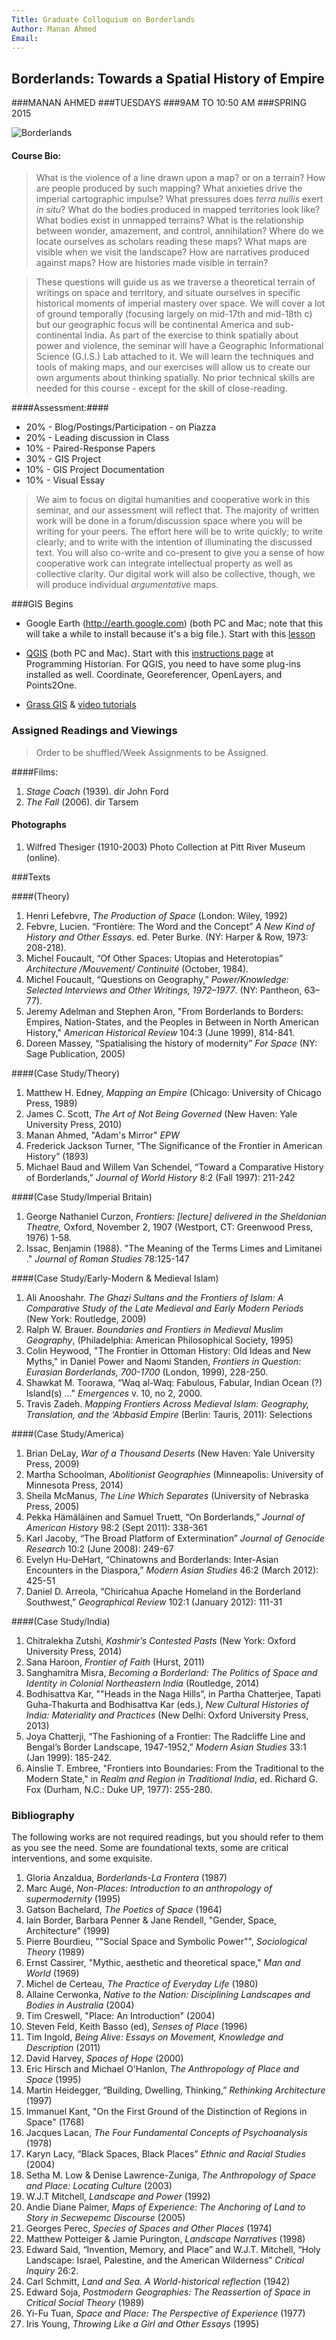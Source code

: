 ```yaml
---
Title: Graduate Colloquium on Borderlands
Author: Manan Ahmed
Email: 
---
```



## Borderlands: Towards a Spatial History of Empire 
###MANAN AHMED
###TUESDAYS
###9AM TO 10:50 AM 
###SPRING 2015

 ![Borderlands](/images/Borderlands2015.jpg "poster")

#### Course Bio: ####
>What is the violence of a line drawn upon a map? or on a terrain? How are people produced by such mapping? What anxieties drive the imperial cartographic impulse? What pressures does *terra nullis* exert *in situ*? What do the bodies produced in mapped territories look like? What bodies exist in unmapped terrains? What is the relationship between wonder, amazement, and control, annihilation? Where do we locate ourselves as scholars reading these maps? What maps are visible when we visit the landscape? How are narratives produced against maps? How are histories made visible in terrain?

>These questions will guide us as we traverse a theoretical terrain of writings on space and territory, and situate ourselves in specific historical moments of imperial mastery over space. We will cover a lot of ground temporally (focusing largely on mid-17th and mid-18th c) but our geographic focus will be continental America and sub-continental India. 
>As part of the exercise to think spatially about power and violence, the seminar will have a Geographic Informational Science (G.I.S.) Lab attached to it. We will learn the techniques and tools of making maps, and our exercises will allow us to create our own arguments about thinking spatially. No prior technical skills are needed for this course - except for the skill of close-reading. 

####Assessment:####
* 20% - Blog/Postings/Participation - on Piazza
* 20% - Leading discussion in Class
* 10% - Paired-Response Papers 
* 30% - GIS Project
* 10% - GIS Project Documentation
* 10% - Visual Essay

>We aim to focus on digital humanities and cooperative work in this seminar, and our assessment will reflect that. The majority of written work will be done in a forum/discussion space where you will be writing for your peers. The effort here will be to write quickly; to write clearly; and to write with the intention of illuminating the discussed text. You will also co-write and co-present to give you a sense of how cooperative work can integrate intellectual property as well as collective clarity. Our digital work will also be collective, though, we will produce individual *argumentative* maps.

###GIS Begins

* Google Earth (http://earth.google.com) (both PC and Mac; note that this will take a while to install because it's a big file.). Start with this [lesson](http://programminghistorian.org/lessons/googlemaps-googleearth)

* [QGIS](http://qgis.org) (both PC and Mac). Start with this [instructions page](http://programminghistorian.org/lessons/qgis-layers) at Programming Historian. For QGIS, you need to have some plug-ins installed as well. Coordinate, Georeferencer, OpenLayers, and Points2One.
 
* [Grass GIS](http://grass.osgeo.org) & [video tutorials](https://www.youtube.com/user/GRASSGISNEWS/videos?view=0)
 

### Assigned Readings and Viewings ###
>Order to be shuffled/Week Assignments to be Assigned. 

####Films:
1. *Stage Coach* (1939). dir John Ford
2. *The Fall* (2006). dir Tarsem

#### Photographs ####
1. Wilfred Thesiger (1910-2003) Photo Collection at Pitt River Museum (online).


###Texts

####(Theory)
1. Henri Lefebvre, *The Production of Space* (London: Wiley, 1992)
2. Febvre, Lucien. “Frontière: The Word and the Concept” *A New Kind of History and Other Essays*. ed. Peter Burke. (NY: Harper & Row, 1973: 208-218).
3. Michel Foucault, “Of Other Spaces: Utopias and Heterotopias” *Architecture /Mouvement/ Continuité* (October, 1984).
4. Michel Foucault, “Questions on Geography,” *Power/Knowledge: Selected Interviews and Other Writings, 1972–1977*. (NY: Pantheon, 63–77).
5. Jeremy Adelman and Stephen Aron, "From Borderlands to Borders: Empires, Nation-States, and the Peoples in Between in North American History," *American Historical Review* 104:3 (June 1999), 814-841. 
6. Doreen Massey, “Spatialising the history of modernity” *For Space* (NY: Sage Publication, 2005)

####(Case Study/Theory)
1. Matthew H. Edney, *Mapping an Empire* (Chicago: University of Chicago Press, 1989)
2. James C. Scott, *The Art of Not Being Governed* (New Haven: Yale University Press, 2010)
3. Manan Ahmed, "Adam's Mirror" *EPW* 
4. Frederick Jackson Turner, “The Significance of the Frontier in American History” (1893)
5. Michael Baud and Willem Van Schendel, “Toward a Comparative History of Borderlands,” *Journal of World History* 8:2 (Fall 1997): 211-242


####(Case Study/Imperial Britain)
1. George Nathaniel Curzon, *Frontiers: [lecture] delivered in the Sheldonian Theatre,* Oxford, November 2, 1907 (Westport, CT: Greenwood Press, 1976) 1-58. 
2. Issac, Benjamin (1988). "The Meaning of the Terms Limes and Limitanei ." *Journal of Roman Studies* 78:125-147


####(Case Study/Early-Modern & Medieval Islam)
1. Ali Anooshahr. *The Ghazi Sultans and the Frontiers of Islam: A Comparative Study of the Late Medieval and Early Modern Periods* (New York: Routledge, 2009)
2. Ralph W. Brauer. *Boundaries and Frontiers in Medieval Muslim Geography*, (Philadelphia: American Philosophical Society, 1995)
3. Colin Heywood, "The Frontier in Ottoman History: Old Ideas and New Myths," in Daniel Power and Naomi Standen, *Frontiers in Question: Eurasian Borderlands, 700-1700* (London, 1999), 228-250. 
4. Shawkat M. Toorawa, “Waq al-Waq: Fabulous, Fabular, Indian Ocean (?) Island(s) …" *Emergences* v. 10, no 2, 2000.
5. Travis Zadeh. *Mapping Frontiers Across Medieval Islam: Geography, Translation, and the ‘Abbasid Empire*  (Berlin: Tauris, 2011): Selections


####(Case Study/America)
1. Brian DeLay, *War of a Thousand Deserts* (New Haven: Yale University Press, 2009)
2. Martha Schoolman, *Abolitionist Geographies* (Minneapolis: University of Minnesota Press, 2014)
3. Sheila McManus, *The Line Which Separates* (University of Nebraska Press, 2005)
4. Pekka Hämäläinen and Samuel Truett, “On Borderlands,” *Journal of American History* 98:2 (Sept 2011): 338-361
5. Karl Jacoby, “The Broad Platform of Extermination” *Journal of Genocide Research* 10:2 (June 2008): 249-67
6. Evelyn Hu-DeHart, “Chinatowns and Borderlands: Inter-Asian Encounters in the Diaspora,” *Modern Asian Studies* 46:2 (March 2012): 425-51
7. Daniel D. Arreola, “Chiricahua Apache Homeland in the Borderland Southwest,” *Geographical Review* 102:1 (January 2012): 111-31

####(Case Study/India)
1. Chitralekha Zutshi, *Kashmir’s Contested Pasts* (New York: Oxford University Press, 2014)
2. Sana Haroon, *Frontier of Faith* (Hurst, 2011)
3. Sanghamitra Misra, *Becoming a Borderland: The Politics of Space and Identity in Colonial Northeastern India* (Routledge, 2014)
4. Bodhisattva Kar, ""Heads in the Naga Hills”, in Partha Chatterjee, Tapati Guha-Thakurta and Bodhisattva Kar (eds.), *New Cultural Histories of India: Materiality and Practices* (New Delhi: Oxford University Press, 2013)
5. Joya Chatterji, “The Fashioning of a Frontier: The Radcliffe Line and Bengal’s Border Landscape, 1947-1952,” *Modern Asian Studies* 33:1 (Jan 1999): 185-242. 
6. Ainslie T. Embree, "Frontiers into Boundaries: From the Traditional to the Modern State," in *Realm and Region in Traditional India*, ed. Richard G. Fox (Durham, N.C.: Duke UP, 1977): 255-280. 

### Bibliography ###

The following works are not required readings, but you should refer to them as you see the need. Some are foundational texts, some are critical interventions, and some exquisite. 

1. Gloria Anzaldua, *Borderlands-La Frontera* (1987)
2. Marc Augé, *Non-Places: Introduction to an anthropology of supermodernity* (1995)
3. Gatson Bachelard, *The Poetics of Space* (1964)
4. Iain Border, Barbara Penner & Jane Rendell, "Gender, Space, Architecture" (1999)
5. Pierre Bourdieu, ""Social Space and Symbolic Power"", *Sociological Theory* (1989)
6. Ernst Cassirer, "Mythic, aesthetic and theoretical space," *Man and World* (1969)
7. Michel de Certeau, *The Practice of Everyday Life* (1980)
8. Allaine Cerwonka, *Native to the Nation: Disciplining Landscapes and Bodies in Australia* (2004)
9. Tim Creswell, "Place: An Introduction" (2004)
10. Steven Feld, Keith Basso (ed), *Senses of Place* (1996)
11. Tim Ingold, *Being Alive: Essays on Movement, Knowledge and Description* (2011)
12. David Harvey, *Spaces of Hope* (2000)
13. Eric Hirsch and Michael O'Hanlon, *The Anthropology of Place and Space* (1995)
14. Martin Heidegger, “Building, Dwelling, Thinking,” *Rethinking Architecture* (1997)
15. Immanuel Kant, "On the First Ground of the Distinction of Regions in Space" (1768)
16. Jacques Lacan, *The Four Fundamental Concepts of Psychoanalysis* (1978)
17. Karyn Lacy, “Black Spaces, Black Places” *Ethnic and Racial Studies* (2004)
18. Setha M. Low & Denise Lawrence-Zuniga, *The Anthropology of Space and Place: Locating Culture* (2003)
19. W.J.T Mitchell, *Landscape and Power* (1992)
20. Andie Diane Palmer, *Maps of Experience: The Anchoring of Land to Story in Secwepemc Discourse* (2005)
21. Georges Perec, *Species of Spaces and Other Places* (1974)
22. Matthew Potteiger & Jamie Purington, *Landscape Narratives* (1998)
23. Edward Said, “Invention, Memory, and Place” and W.J.T. Mitchell, “Holy Landscape: Israel, Palestine, and the American Wilderness” *Critical Inquiry* 26:2.
24. Carl Schmitt, *Land and Sea. A World-historical reflection* (1942)
25. Edward Soja, *Postmodern Geographies: The Reassertion of Space in Critical Social Theory* (1989)
26. Yi-Fu Tuan, *Space and Place: The Perspective of Experience* (1977)
27. Iris Young, *Throwing Like a Girl and Other Essays* (1995)

